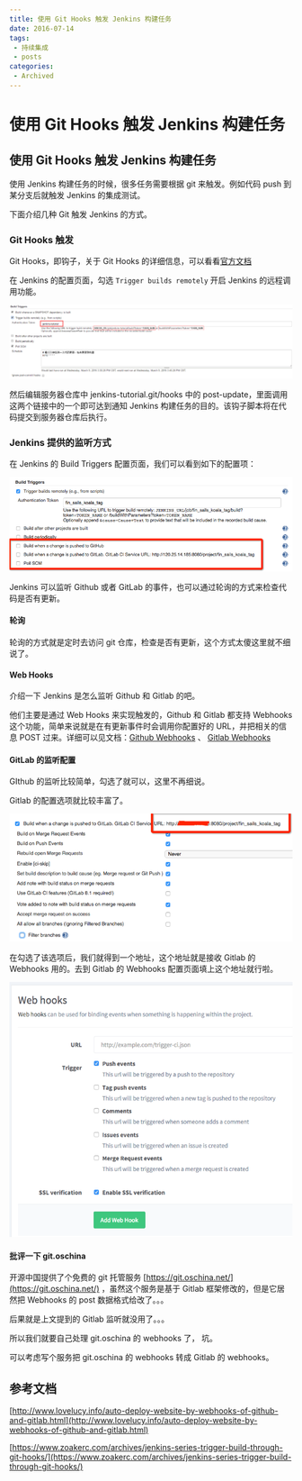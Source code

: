 ```yaml
---
title: 使用 Git Hooks 触发 Jenkins 构建任务
date: 2016-07-14
tags:
 - 持续集成
 - posts
categories: 
 - Archived
---
```

# 使用 Git Hooks 触发 Jenkins 构建任务



## 使用 Git Hooks 触发 Jenkins 构建任务

使用 Jenkins 构建任务的时候，很多任务需要根据 git 来触发。例如代码 push 到某分支后就触发 Jenkins 的集成测试。

下面介绍几种 Git 触发 Jenkins 的方式。

### Git Hooks 触发

Git Hooks，即钩子，关于 Git Hooks 的详细信息，可以看看[官方文档](https://git-scm.com/book/zh/v2/%E8%87%AA%E5%AE%9A%E4%B9%89-Git-Git-%E9%92%A9%E5%AD%90)

在 Jenkins 的配置页面，勾选 `Trigger builds remotely` 开启 Jenkins 的远程调用功能。

![-1468489265899.png](image/-1468489265899.png)

然后编辑服务器仓库中 jenkins-tutorial.git/hooks 中的 post-update，里面调用这两个链接中的一个即可达到通知 Jenkins 构建任务的目的。该钩子脚本将在代码提交到服务器仓库后执行。

### Jenkins 提供的监听方式

在 Jenkins 的 Build Triggers 配置页面，我们可以看到如下的配置项：

![-1468489826359.png](image/-1468489826359.png)

Jenkins 可以监听 Github 或者 GitLab 的事件，也可以通过轮询的方式来检查代码是否有更新。

#### 轮询

轮询的方式就是定时去访问 git 仓库，检查是否有更新，这个方式太傻这里就不细说了。

#### Web Hooks

介绍一下 Jenkins 是怎么监听 Github 和 Gitlab 的吧。

他们主要是通过 Web Hooks 来实现触发的，Github 和 Gitlab 都支持 Webhooks 这个功能，简单来说就是在有更新事件时会调用你配置好的 URL，并把相关的信息 POST 过来。详细可以见文档：[Github Webhooks](https://developer.github.com/webhooks/) 、 [Gitlab Webhooks](https://gitlab.com/gitlab-org/gitlab-ce/blob/master/doc/web_hooks/web_hooks.md)

#### GitLab 的监听配置

GIthub 的监听比较简单，勾选了就可以，这里不再细说。

Gitlab 的配置选项就比较丰富了。

![-1468491422766.png](image/-1468491422766.png)

在勾选了该选项后，我们就得到一个地址，这个地址就是接收 Gitlab 的 Webhooks 用的。去到 Gitlab 的 Webhooks 配置页面填上这个地址就行啦。

![-1468491196821.png](image/-1468491196821.png)

#### 批评一下 git.oschina

开源中国提供了个免费的 git 托管服务 [https://git.oschina.net/](https://git.oschina.net/) ，虽然这个服务是基于 Gitlab 框架修改的，但是它居然把 Webhooks 的 post 数据格式给改了。。。 

后果就是上文提到的 Gitlab 监听就没用了。。。 

所以我们就要自己处理 git.oschina 的 webhooks 了， 坑。 

可以考虑写个服务把 git.oschina 的 webhooks 转成 Gitlab 的 webhooks。

## 参考文档

[http://www.lovelucy.info/auto-deploy-website-by-webhooks-of-github-and-gitlab.html](http://www.lovelucy.info/auto-deploy-website-by-webhooks-of-github-and-gitlab.html)

[https://www.zoakerc.com/archives/jenkins-series-trigger-build-through-git-hooks/](https://www.zoakerc.com/archives/jenkins-series-trigger-build-through-git-hooks/)


